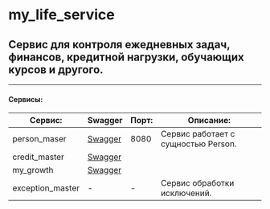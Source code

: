 # my_life_service
## Сервис для контроля ежедневных задач, финансов, кредитной нагрузки, обучающих курсов и другого.
***
#### Сервисы:
| Сервис:          | Swagger                                          | Порт: | Описание:                           |
|------------------|--------------------------------------------------|-------|-------------------------------------|
| person_maser     | [Swagger](http://localhost:8080/swagger-ui.html) | 8080  | Сервис работает с сущностью Person. |
| credit_master    | [Swagger]()                                      |       |                                     |
| my_growth        | [Swagger]()                                      |       |                                     |
| exception_master | -                                                | -     | Сервис обработки исключений.        |